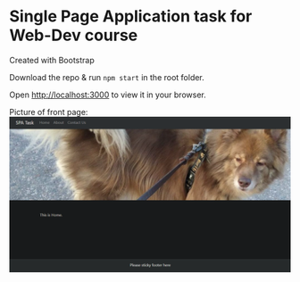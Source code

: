 # Single Page Application task for Web-Dev course

Created with Bootstrap

Download the repo & run `npm start` in the root folder. 

Open [http://localhost:3000](http://localhost:3000) to view it in your browser.

Picture of front page:
![example picture](./src/example.png)
